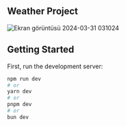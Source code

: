 ## Weather Project
![Ekran görüntüsü 2024-03-31 031024](https://github.com/mamidelibas/a/assets/136167664/6d9e3b2d-6940-4627-9aac-955b2da6cfb0)
## Getting Started

First, run the development server:

```bash
npm run dev
# or
yarn dev
# or
pnpm dev
# or
bun dev
```




